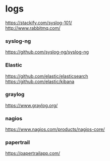 logs
======

https://stackify.com/syslog-101/  
http://www.rabbitmq.com/

### **syslog-ng**
https://github.com/syslog-ng/syslog-ng
 
### **Elastic**  
https://github.com/elastic/elasticsearch  
https://github.com/elastic/kibana

### **graylog**
https://www.graylog.org/

### **nagios**
https://www.nagios.com/products/nagios-core/

### **papertrail** 
https://papertrailapp.com/